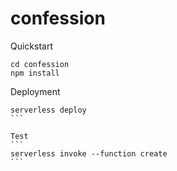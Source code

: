# confession

Quickstart

```
cd confession
npm install
```

Deployment

````
serverless deploy
```

Test
```
serverless invoke --function create
```

